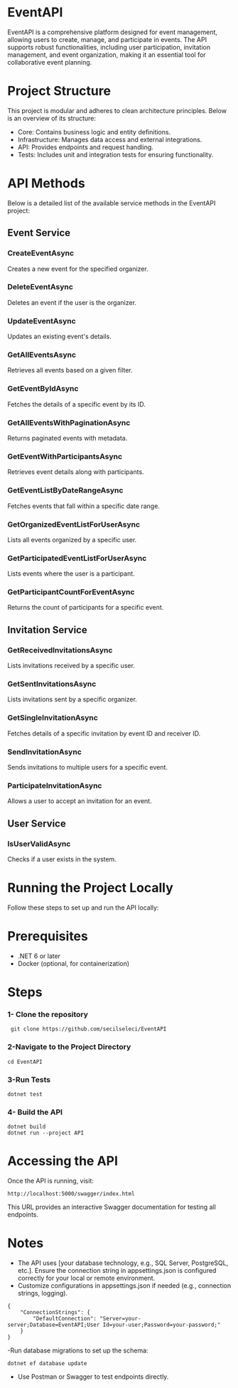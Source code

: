 # EventAPI

EventAPI is a comprehensive platform designed for event management, allowing users to create, manage, and participate in events. The API supports robust functionalities, including user participation, invitation management, and event organization, making it an essential tool for collaborative event planning.

# Project Structure

This project is modular and adheres to clean architecture principles. Below is an overview of its structure:
- Core: Contains business logic and entity definitions.
- Infrastructure: Manages data access and external integrations.
- API: Provides endpoints and request handling.
- Tests: Includes unit and integration tests for ensuring functionality.

# API Methods
Below is a detailed list of the available service methods in the EventAPI project:

## Event Service
### CreateEventAsync
Creates a new event for the specified organizer.

### DeleteEventAsync
Deletes an event if the user is the organizer.

### UpdateEventAsync
Updates an existing event's details.

### GetAllEventsAsync
Retrieves all events based on a given filter.

### GetEventByIdAsync
Fetches the details of a specific event by its ID.

### GetAllEventsWithPaginationAsync
Returns paginated events with metadata.

### GetEventWithParticipantsAsync
Retrieves event details along with participants.

### GetEventListByDateRangeAsync
Fetches events that fall within a specific date range.

### GetOrganizedEventListForUserAsync
Lists all events organized by a specific user.

### GetParticipatedEventListForUserAsync
Lists events where the user is a participant.

### GetParticipantCountForEventAsync
Returns the count of participants for a specific event.

## Invitation Service
### GetReceivedInvitationsAsync
Lists invitations received by a specific user.

### GetSentInvitationsAsync
Lists invitations sent by a specific organizer.

### GetSingleInvitationAsync
Fetches details of a specific invitation by event ID and receiver ID.

### SendInvitationAsync
Sends invitations to multiple users for a specific event.

### ParticipateInvitationAsync
Allows a user to accept an invitation for an event.

## User Service
### IsUserValidAsync
Checks if a user exists in the system.

# Running the Project Locally
Follow these steps to set up and run the API locally:

# Prerequisites
- .NET 6 or later
- Docker (optional, for containerization)

# Steps
### 1- Clone the repository
```
 git clone https://github.com/secilseleci/EventAPI
```

### 2-Navigate to the Project Directory
```
cd EventAPI
```

### 3-Run Tests
```
dotnet test
```

### 4- Build the API
```
dotnet build
dotnet run --project API
```

# Accessing the API

Once the API is running, visit:
```
http://localhost:5000/swagger/index.html
```
This URL provides an interactive Swagger documentation for testing all endpoints.


# Notes
- The API uses [your database technology, e.g., SQL Server, PostgreSQL, etc.]. Ensure the connection string in appsettings.json is configured correctly for your local or remote environment.
- Customize configurations in appsettings.json if needed (e.g., connection strings, logging).
```
{
    "ConnectionStrings": {
        "DefaultConnection": "Server=your-server;Database=EventAPI;User Id=your-user;Password=your-password;"
    }
}
```
-Run database migrations to set up the schema:
```
dotnet ef database update
```
- Use Postman or Swagger to test endpoints directly.

